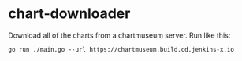 # chart-downloader

Download all of the charts from a chartmuseum server.
Run like this:

`go run ./main.go --url https://chartmuseum.build.cd.jenkins-x.io`
